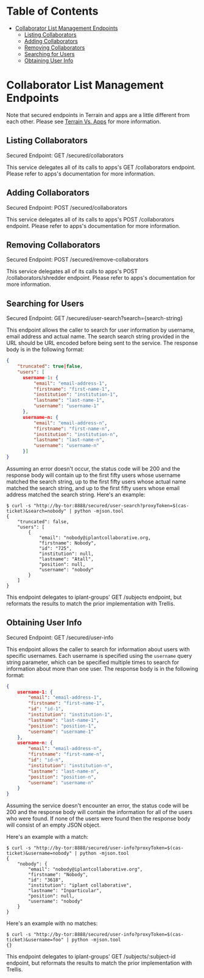 # Table of Contents

* [Collaborator List Management Endpoints](#collaborator-list-management-endpoints)
    * [Listing Collaborators](#listing-collaborators)
    * [Adding Collaborators](#adding-collaborators)
    * [Removing Collaborators](#removing-collaborators)
    * [Searching for Users](#searching-for-users)
    * [Obtaining User Info](#obtaining-user-info)

# Collaborator List Management Endpoints

Note that secured endpoints in Terrain and apps are a little different from
each other. Please see [Terrain Vs. Apps](terrain-v-apps.md) for more
information.

## Listing Collaborators

Secured Endpoint: GET /secured/collaborators

This service delegates all of its calls to apps's GET /collaborators
endpoint. Please refer to apps's documentation for more information.

## Adding Collaborators

Secured Endpoint: POST /secured/collaborators

This service delegates all of its calls to apps's POST /collaborators
endpoint. Please refer to apps's documentation for more information.

## Removing Collaborators

Secured Endpoint: POST /secured/remove-collaborators

This service delegates all of its calls to apps's POST
/collaborators/shredder endpoint. Please refer to apps's documentation
for more information.

## Searching for Users

Secured Endpoint: GET /secured/user-search?search={search-string}

This endpoint allows the caller to search for user information by username,
email address and actual name. The search search string provided in the URL
should be URL encoded before being sent to the service. The response body is in
the following format:

```json
{
    "truncated": true|false,
    "users": [
      username-1: {
          "email": "email-address-1",
          "firstname": "first-name-1",
          "institution": "institution-1",
          "lastname": "last-name-1",
          "username": "username-1"
      },
      username-n: {
          "email": "email-address-n",
          "firstname": "first-name-n",
          "institution": "institution-n",
          "lastname": "last-name-n",
          "username": "username-n"
      }]
}
```

Assuming an error doesn't occur, the status code will be 200 and the response
body will contain up to the first fifty users whose username matched the search
string, up to the first fifty users whose actual name matched the search string,
and up to the first fifty users whose email address matched the search
string. Here's an example:

```
$ curl -s "http://by-tor:8888/secured/user-search?proxyToken=$(cas-ticket)&search=nobody" | python -mjson.tool
{
    "truncated": false,
    "users": [
        {
            "email": "nobody@iplantcollaborative.org,
            "firstname": Nobody",
            "id": "725",
            "institution": null,
            "lastname": "Atall",
            "position": null,
            "username": "nobody"
        }
    ]
}
```

This endpoint delegates to iplant-groups' GET /subjects endpoint, but reformats the results to match the prior implementation with Trellis.

## Obtaining User Info

Secured Endpoint: GET /secured/user-info

This endpoint allows the caller to search for information about users with
specific usernames. Each username is specified using the `username` query string
parameter, which can be specified multiple times to search for information about
more than one user. The response body is in the following format:

```json
{
    username-1: {
        "email": "email-address-1",
        "firstname": "first-name-1",
        "id": "id-1",
        "institution": "institution-1",
        "lastname": "last-name-1",
        "position": "position-1",
        "username": "username-1"
    },
    username-n: {
        "email": "email-address-n",
        "firstname": "first-name-n",
        "id": "id-n",
        "institution": "institution-n",
        "lastname": "last-name-n",
        "position": "position-n",
        "username": "username-n"
    }
}
```

Assuming the service doesn't encounter an error, the status code will be 200 and
the response body will contain the information for all of the users who were
found. If none of the users were found then the response body will consist of an
empty JSON object.

Here's an example with a match:

```
$ curl -s "http://by-tor:8888/secured/user-info?proxyToken=$(cas-ticket)&username=nobody" | python -mjson.tool
{
    "nobody": {
        "email": "nobody@iplantcollaborative.org",
        "firstname": "Nobody",
        "id": "3618",
        "institution": "iplant collaborative",
        "lastname": "Inparticular",
        "position": null,
        "username": "nobody"
    }
}
```

Here's an example with no matches:

```
$ curl -s "http://by-tor:8888/secured/user-info?proxyToken=$(cas-ticket)&username=foo" | python -mjson.tool
{}
```

This endpoint delegates to iplant-groups' GET /subjects/:subject-id endpoint, but reformats the results to match the prior implementation with Trellis.
